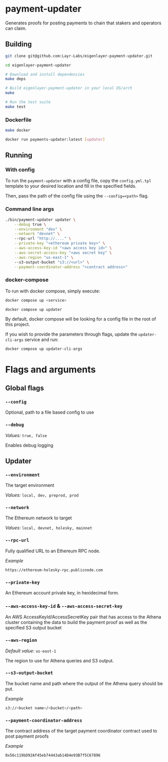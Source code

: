 # payment-updater

Generates proofs for posting payments to chain that stakers and operators can claim.

## Building

```bash
git clone git@github.com:Layr-Labs/eigenlayer-payment-updater.git

cd eigenlayer-payment-updater

# Download and install dependencies
make deps

# Build eigenlayer-payment-updater in your local OS/arch
make

# Run the test suite
make test
```

### Dockerfile

```bash
make docker

docker run payments-updater:latest [updater]
```

## Running

### With config

To run the `payment-updater` with a config file, copy the `config.yml.tpl` template to your desired location and fill in the specified fields.

Then, pass the path of the config file using the `--config=<path>` flag.

### Command line args

```bash
./bin/payment-updater updater \
    --debug true \
    --environment "dev" \
    --network "devnet" \ 
    --rpc-url "http://...." \
    --private-key "<ethereum private key>" \
    --aws-access-key-id "<aws access key id>" \
    --aws-secret-access-key "<aws secret key" \
    --aws-region "us-east-1" \ 
    --s3-output-bucket "s3://<url>" \
    --payment-coordinator-address "<contract address>"
```

### docker-compose

To run with docker compose, simply execute:

```bash
docker compose up <service>

docker compose up updater
```

By default, docker compose will be looking for a config file in the root of this project.

If you wish to provide the parameters through flags, update the `updater-cli-args` service and run:

```bash
docker compose up updater-cli-args
```

# Flags and arguments

## Global flags

### `--config`

Optional, path to a file based config to use

### `--debug`

*Values:* `true, false`

Enables debug logging

## Updater

### `--environment`

The target environment

*Values:* `local, dev, preprod, prod`

### `--network`

The Ethereum network to target

*Values:* `local, devnet, holesky, mainnet`

### `--rpc-url`

Fully qualified URL to an Ethereum RPC node.

_Example_

```bash
https://ethereum-holesky-rpc.publicnode.com
```

### `--private-key`

An Ethereum account private key, in hexidecimal form.

### `--aws-access-key-id` & `--aws-access-secret-key`

An AWS AccessKeyId/AccessSecretKey pair that has access to the Athena cluster containing the data to build the payment proof as well as the specified S3 output bucket

### `--aws-region`

*Default value:* `us-east-1`

The region to use for Athena queries and S3 output.

### `--s3-output-bucket`

The bucket name and path where the output of the Athena query should be put.

_Example_

```bash
s3://<bucket name>/<bucket>/<path>
```

### `--payment-coordinator-address`

The contract address of the target payment coordinator contract used to post payment proofs

_Example_

```bash
0x56c119bD92Af45eb74443ab14D4e93B7f5C67896
```
